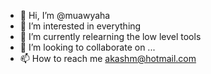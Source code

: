- 👋 Hi, I’m @muawyaha
- 👀 I’m interested in everything
- 🌱 I’m currently relearning the low level tools
- 💞️ I’m looking to collaborate on ...
- 📫 How to reach me akashm@hotmail.com

<!---
muawyaha/muawyaha is a ✨ special ✨ repository because its `README.md` (this file) appears on your GitHub profile.
You can click the Preview link to take a look at your changes.
--->
